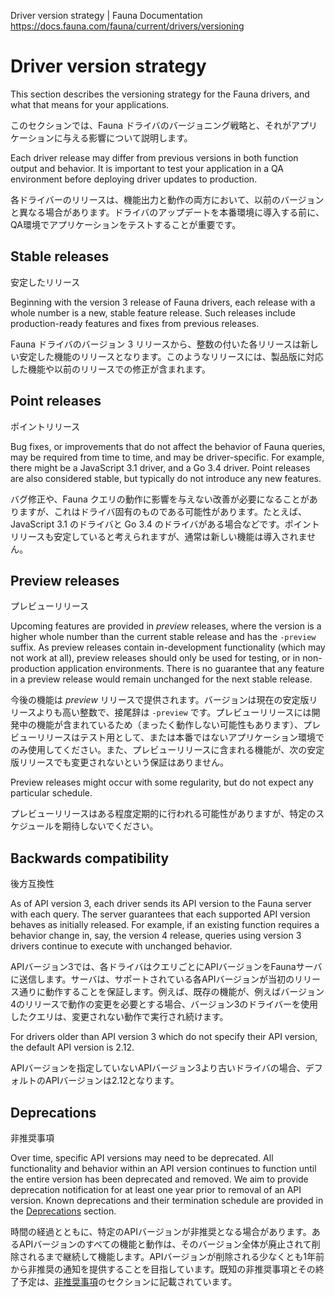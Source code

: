 Driver version strategy | Fauna Documentation
https://docs.fauna.com/fauna/current/drivers/versioning

# Driver version strategy

This section describes the versioning strategy for the Fauna drivers, and what that means for your applications.

このセクションでは、Fauna ドライバのバージョニング戦略と、それがアプリケーションに与える影響について説明します。

Each driver release may differ from previous versions in both function output and behavior. It is important to test your application in a QA environment before deploying driver updates to production.

各ドライバーのリリースは、機能出力と動作の両方において、以前のバージョンと異なる場合があります。ドライバのアップデートを本番環境に導入する前に、QA環境でアプリケーションをテストすることが重要です。

## [](#stable-releases)Stable releases

安定したリリース

Beginning with the version 3 release of Fauna drivers, each release with a whole number is a new, stable feature release. Such releases include production-ready features and fixes from previous releases.

Fauna ドライバのバージョン 3 リリースから、整数の付いた各リリースは新しい安定した機能のリリースとなります。このようなリリースには、製品版に対応した機能や以前のリリースでの修正が含まれます。

## [](#point-releases)Point releases

ポイントリリース

Bug fixes, or improvements that do not affect the behavior of Fauna queries, may be required from time to time, and may be driver-specific. For example, there might be a JavaScript 3.1 driver, and a Go 3.4 driver. Point releases are also considered stable, but typically do not introduce any new features.

バグ修正や、Fauna クエリの動作に影響を与えない改善が必要になることがありますが、これはドライバ固有のものである可能性があります。たとえば、JavaScript 3.1 のドライバと Go 3.4 のドライバがある場合などです。ポイントリリースも安定していると考えられますが、通常は新しい機能は導入されません。

## [](#preview-releases)Preview releases

プレビューリリース

Upcoming features are provided in _preview_ releases, where the version is a higher whole number than the current stable release and has the `-preview` suffix. As preview releases contain in-development functionality (which may not work at all), preview releases should only be used for testing, or in non-production application environments. There is no guarantee that any feature in a preview release would remain unchanged for the next stable release.

今後の機能は _preview_ リリースで提供されます。バージョンは現在の安定版リリースよりも高い整数で、接尾辞は `-preview` です。プレビューリリースには開発中の機能が含まれているため（まったく動作しない可能性もあります）、プレビューリリースはテスト用として、または本番ではないアプリケーション環境でのみ使用してください。また、プレビューリリースに含まれる機能が、次の安定版リリースでも変更されないという保証はありません。

Preview releases might occur with some regularity, but do not expect any particular schedule.

プレビューリリースはある程度定期的に行われる可能性がありますが、特定のスケジュールを期待しないでください。

## [](#backwards-compatibility)Backwards compatibility

後方互換性

As of API version 3, each driver sends its API version to the Fauna server with each query. The server guarantees that each supported API version behaves as initially released. For example, if an existing function requires a behavior change in, say, the version 4 release, queries using version 3 drivers continue to execute with unchanged behavior.

APIバージョン3では、各ドライバはクエリごとにAPIバージョンをFaunaサーバに送信します。サーバは、サポートされている各APIバージョンが当初のリリース通りに動作することを保証します。例えば、既存の機能が、例えばバージョン4のリリースで動作の変更を必要とする場合、バージョン3のドライバーを使用したクエリは、変更されない動作で実行され続けます。

For drivers older than API version 3 which do not specify their API version, the default API version is 2.12.

APIバージョンを指定していないAPIバージョン3より古いドライバの場合、デフォルトのAPIバージョンは2.12となります。

## [](#deprecations)Deprecations

非推奨事項

Over time, specific API versions may need to be deprecated. All functionality and behavior within an API version continues to function until the entire version has been deprecated and removed. We aim to provide deprecation notification for at least one year prior to removal of an API version. Known deprecations and their termination schedule are provided in the [Deprecations](https://docs.fauna.com/fauna/current/api/fql/deprecations) section.

時間の経過とともに、特定のAPIバージョンが非推奨となる場合があります。あるAPIバージョンのすべての機能と動作は、そのバージョン全体が廃止されて削除されるまで継続して機能します。APIバージョンが削除される少なくとも1年前から非推奨の通知を提供することを目指しています。既知の非推奨事項とその終了予定は、[非推奨事項](https://docs.fauna.com/fauna/current/api/fql/deprecations)のセクションに記載されています。

